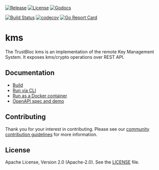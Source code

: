 [![Release](https://img.shields.io/github/release/trustbloc/kms.svg?style=flat-square)](https://github.com/trustbloc/kms/releases/latest)
[![License](https://img.shields.io/badge/License-Apache%202.0-blue.svg)](https://raw.githubusercontent.com/trustbloc/kms/master/LICENSE)
[![Godocs](https://img.shields.io/badge/godoc-reference-blue.svg)](https://godoc.org/github.com/trustbloc/kms)

[![Build Status](https://dev.azure.com/trustbloc/service/_apis/build/status/trustbloc.kms?branchName=master)](https://dev.azure.com/trustbloc/service/_build/latest?definitionId=47&branchName=master)
[![codecov](https://codecov.io/gh/trustbloc/kms/branch/master/graph/badge.svg)](https://codecov.io/gh/trustbloc/kms)
[![Go Report Card](https://goreportcard.com/badge/github.com/trustbloc/kms)](https://goreportcard.com/report/github.com/trustbloc/kms)

# kms

The TrustBloc kms is an implementation of the remote Key Management System. It exposes kms/crypto operations over REST API.

## Documentation

- [Build](docs/build.md)
- [Run via CLI](docs/kms_rest_cli.md)
- [Run as a Docker container](docs/kms_rest_docker.md)
- [OpenAPI spec and demo](docs/openapi.md)

## Contributing
Thank you for your interest in contributing. Please see our [community contribution guidelines](https://github.com/trustbloc/community/blob/master/CONTRIBUTING.md) for more information.

## License
Apache License, Version 2.0 (Apache-2.0). See the [LICENSE](LICENSE) file.
